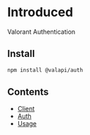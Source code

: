 # Introduced

Valorant Authentication

## Install

```bash
npm install @valapi/auth
```

## Contents

-   [Client](./Client.md)
-   [Auth](./Auth.md)
-   [Usage](./Usage.md)
